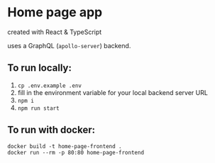 # Home page app

created with React & TypeScript

uses a GraphQL (`apollo-server`) backend.

## To run locally:

1. `cp .env.example .env`
2. fill in the environment variable for your local backend server URL
3. `npm i`
4. `npm run start`

## To run with docker:

```
docker build -t home-page-frontend .
docker run --rm -p 80:80 home-page-frontend
```
